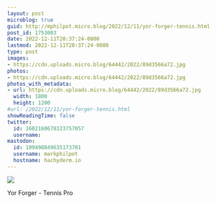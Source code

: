 ```yaml
---
layout: post
microblog: true
guid: http://mphilpot.micro.blog/2022/12/11/yor-forger-tennis.html
post_id: 1753003
date: 2022-12-11T20:37:24-0800
lastmod: 2022-12-11T20:37:24-0800
type: post
images:
- https://cdn.uploads.micro.blog/64442/2022/89d3566a72.jpg
photos:
- https://cdn.uploads.micro.blog/64442/2022/89d3566a72.jpg
photos_with_metadata:
- url: https://cdn.uploads.micro.blog/64442/2022/89d3566a72.jpg
  width: 1800
  height: 1200
#url: /2022/12/11/yor-forger-tennis.html
showReadingTime: false
twitter:
  id: 1602160678323757057
  username: 
mastodon:
  id: 109498849635173701
  username: markphilpot
  hostname: hachyderm.io
---
```

![](https://micro.markphilpot.com/uploads/2022/89d3566a72.jpg)

Yor Forger - Tennis Pro


